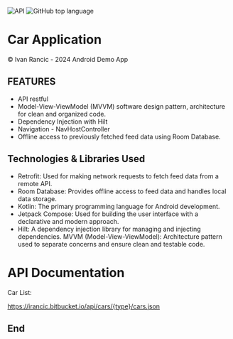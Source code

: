 ![API](https://img.shields.io/badge/API-23%2B-brightgreen.svg?style=flat) ![GitHub top language](https://img.shields.io/github/languages/top/ashwini009/TvFlix?style=plastic)

# Car Application

© Ivan Rancic - 2024 Android Demo App

## FEATURES

* API restful
* Model-View-ViewModel (MVVM) software design pattern, architecture for clean and organized code.
* Dependency Injection with Hilt
* Navigation - NavHostController
* Offline access to previously fetched feed data using Room Database.

## Technologies & Libraries Used

- Retrofit: Used for making network requests to fetch feed data from a remote API.
- Room Database: Provides offline access to feed data and handles local data storage.
- Kotlin: The primary programming language for Android development.
- Jetpack Compose: Used for building the user interface with a declarative and modern approach.
- Hilt: A dependency injection library for managing and injecting dependencies.
  MVVM (Model-View-ViewModel): Architecture pattern used to separate concerns and ensure clean and testable code.


# API Documentation #

Car List:

https://irancic.bitbucket.io/api/cars/{type}/cars.json


## End

